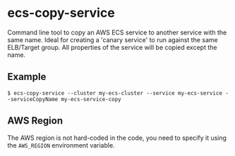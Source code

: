 # ecs-copy-service

Command line tool to copy an AWS ECS service to another service with the same name. Ideal for creating a 'canary service' to run against the same ELB/Target group. All properties of the service will be copied except the name.

## Example

```
$ ecs-copy-service --cluster my-ecs-cluster --service my-ecs-service --serviceCopyName my-ecs-service-copy
```
## AWS Region

The AWS region is not hard-coded in the code, you need to specify it using the `AWS_REGION` environment variable.
